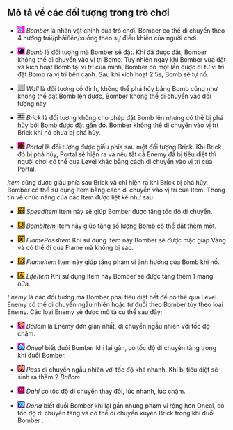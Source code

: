 ## Mô tả về các đối tượng trong trò chơi

- ![](readme/player.png) *Bomber* là nhân vật chính của trò chơi. Bomber có thể di chuyển theo 4 hướng trái/phải/lên/xuống theo sự điều khiển của người chơi. 

- ![](readme/bomb.png) *Bomb* là đối tượng mà Bomber sẽ đặt. Khi đã được đặt, Bomber không thể di chuyển vào vị trí Bomb. Tuy nhiên ngay khi Bomber vừa đặt và kích hoạt Bomb tại ví trí của mình, Bomber có một lần được đi từ vị trí đặt Bomb ra vị trí bên cạnh. Sau khi kích hoạt 2.5s, Bomb sẽ tự nổ.

- ![](readme/wall.png) *Wall* là đối tượng cố định, không thể phá hủy bằng Bomb cũng như không thể đặt Bomb lên được, Bomber không thể di chuyển vào đối tượng này

- ![](readme/brick.png) *Brick* là đối tượng không cho phép đặt Bomb lên nhưng có thể bị phá hủy bởi Bomb được đặt gần đó. Bomber không thể di chuyển vào vị trí Brick khi nó chưa bị phá hủy.

- ![](readme/portal.png) *Portal* là đối tượng được giấu phía sau một đối tượng Brick. Khi Brick đó bị phá hủy, Portal sẽ hiện ra và nếu tất cả Enemy đã bị tiêu diệt thì người chơi có thể qua Level khác bằng cách di chuyển vào vị trí của Portal.

*Item* cũng được giấu phía sau Brick và chỉ hiện ra khi Brick bị phá hủy. Bomber có thể sử dụng Item bằng cách di chuyển vào vị trí của Item. Thông tin về chức năng của các Item được liệt kê như sau:

- ![](readme/powerup_speed.png) *SpeedItem* Item này sẽ giúp Bomber được tăng tốc độ di chuyển.

- ![](readme/powerup_bombs.png) *BombItem* Item này giúp tăng số lượng Bomb có thể đặt thêm một.

- ![](readme/powerup_flamepass.png) *FlamePassItem* Khi sử dụng Item này Bomber sẽ được mặc giáp Vàng và có thể đi qua Flame mà không bị sao.

- ![](readme/powerup_flames.png) *FlameItem* Item này giúp tăng phạm vi ảnh hưởng của Bomb khi nổ.

- ![](readme/powerup_life.png) *LifeItem* Khi sử dụng Item này Bomber sẽ được tăng thêm 1 mạng nữa.

*Enemy* là các đối tượng mà Bomber phải tiêu diệt hết để có thể qua Level. Enemy có thể di chuyển ngẫu nhiên hoặc tự đuổi theo Bomber tùy theo loại Enemy. Các loại Enemy sẽ được mô tả cụ thể sau đây:

- ![](readme/ballom.png) *Ballom* là Enemy đơn giản nhất, di chuyển ngẫu nhiên với tốc độ chậm.

- ![](readme/oneal.png) *Oneal* biết đuổi Bomber khi lại gần, có tốc độ di chuyển tăng trong khi đuổi Bomber.

- ![](readme/pass.png) *Pass* di chuyển ngẫu nhiên với tốc độ khá nhanh. Khi bị tiêu diệt sẽ sinh ra thêm 2 *Ballom*.

- ![](readme/dahl.png) *Dahl* có tốc độ di chuyển thay đổi, lúc nhanh, lúc chậm.

- ![](readme/doria.png) *Doria* biết đuổi Bomber khi lại gần nhưng phạm vi rộng hơn Oneal, có tốc độ di chuyển tăng và có thể di chuyển xuyên Brick trong khi đuổi Bomber .